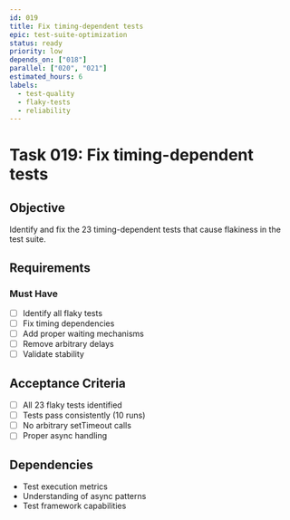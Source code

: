 ```yaml
---
id: 019
title: Fix timing-dependent tests
epic: test-suite-optimization
status: ready
priority: low
depends_on: ["018"]
parallel: ["020", "021"]
estimated_hours: 6
labels:
  - test-quality
  - flaky-tests
  - reliability
---
```


# Task 019: Fix timing-dependent tests

## Objective

Identify and fix the 23 timing-dependent tests that cause flakiness in the test suite.

## Requirements

### Must Have
- [ ] Identify all flaky tests
- [ ] Fix timing dependencies
- [ ] Add proper waiting mechanisms
- [ ] Remove arbitrary delays
- [ ] Validate stability

## Acceptance Criteria

- [ ] All 23 flaky tests identified
- [ ] Tests pass consistently (10 runs)
- [ ] No arbitrary setTimeout calls
- [ ] Proper async handling

## Dependencies

- Test execution metrics
- Understanding of async patterns
- Test framework capabilities